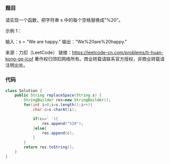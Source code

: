 ### 题目

请实现一个函数，把字符串 s 中的每个空格替换成"%20"。

 

示例 1：

输入：s = "We are happy."
输出："We%20are%20happy."

来源：力扣（LeetCode）
链接：https://leetcode-cn.com/problems/ti-huan-kong-ge-lcof
著作权归领扣网络所有。商业转载请联系官方授权，非商业转载请注明出处。

### 代码

```java
class Solution {
    public String replaceSpace(String s) {
        StringBuilder res=new StringBuilder();
        for(int i=0;i<s.length();i++){
            char c=s.charAt(i);

            if(c==' '){
                res.append("%20");
            }else{
                res.append(c);
            }
        }
        return res.toString();
    }
}
```

